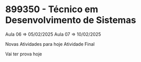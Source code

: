 # 899350 - Técnico em Desenvolvimento de Sistemas
Aula 06 => 05/02/2025
Aula 07 => 10/02/2025

Novas Atividades para hoje
Atividade Final

Vai ter prova hoje